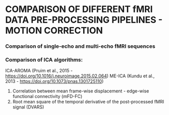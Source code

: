 # COMPARISON OF DIFFERENT fMRI DATA PRE-PROCESSING PIPELINES - MOTION CORRECTION
### Comparison of single-echo and multi-echo fMRI sequences
### Comparison of ICA algorithms: 
ICA-AROMA (Pruim et al., 2015 - https://doi.org/10.1016/j.neuroimage.2015.02.064)
ME-ICA (Kundu et al., 2013 - https://doi.org/10.1073/pnas.1301725110)

1) Correlation between mean frame-wise displacement - edge-wise functional connectivity (mFD-FC) 
2) Root mean square of the temporal derivative of the post-processed fMRI signal (DVARS) 

